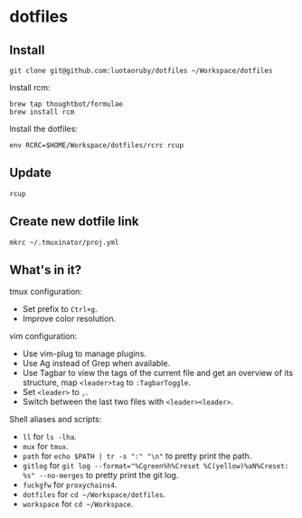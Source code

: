 # dotfiles

## Install

```
git clone git@github.com:luotaoruby/dotfiles ~/Workspace/dotfiles
```

Install rcm:

```
brew tap thoughtbot/formulae
brew install rcm
```

Install the dotfiles:

```
env RCRC=$HOME/Workspace/dotfiles/rcrc rcup
```

## Update

```
rcup
```

## Create new dotfile link

```
mkrc ~/.tmuxinator/proj.yml
```

## What's in it?

tmux configuration:

- Set prefix to `Ctrl+g`.
- Improve color resolution.

vim configuration:

- Use vim-plug to manage plugins.
- Use Ag instead of Grep when available.
- Use Tagbar to view the tags of the current file and get an overview of its structure, map `<leader>tag` to `:TagbarToggle`.
- Set `<leader>` to `,`.
- Switch between the last two files with `<leader><leader>`.

Shell aliases and scripts:

- `ll` for `ls -lha`.
- `mux` for `tmux`.
- `path` for `echo $PATH | tr -s ":" "\n"` to pretty print the path.
- `gitlog` for `git log --format="%Cgreen%h%Creset %C(yellow)%aN%Creset: %s" --no-merges` to pretty print the git log.
- `fuckgfw` for `proxychains4`.
- `dotfiles` for `cd ~/Workspace/dotfiles`.
- `workspace` for `cd ~/Workspace`.
